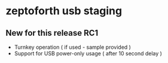 # zeptoforth usb staging

## New for this release RC1

* Turnkey operation ( if used - sample provided )
* Support for USB power-only usage ( after 10 second delay )

